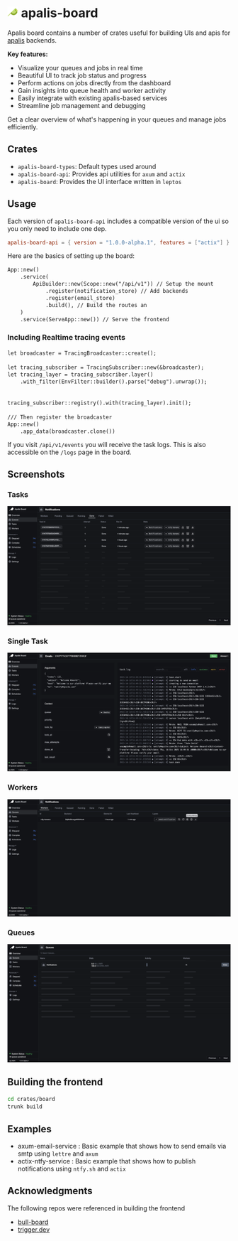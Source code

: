 # <img alt="apalis-board" src="https://github.com/apalis-dev/apalis-board/raw/master/screenshots/logo.svg" width="24px" /> apalis-board

Apalis board contains a number of crates useful for building UIs and apis for [apalis](https://github.com/geofmureithi/apalis) backends.

**Key features:**

- Visualize your queues and jobs in real time
- Beautiful UI to track job status and progress
- Perform actions on jobs directly from the dashboard
- Gain insights into queue health and worker activity
- Easily integrate with existing apalis-based services
- Streamline job management and debugging

Get a clear overview of what's happening in your queues and manage jobs efficiently.

## Crates

- `apalis-board-types`: Default types used around
- `apalis-board-api`: Provides api utilities for `axum` and `actix`
- `apalis-board`: Provides the UI interface written in `leptos`

## Usage

Each version of `apalis-board-api` includes a compatible version of the ui so you only need to include one dep.

```toml
apalis-board-api = { version = "1.0.0-alpha.1", features = ["actix"] } #Or axum
```

Here are the basics of setting up the board:

```rust,ignore
App::new()
    .service(
        ApiBuilder::new(Scope::new("/api/v1")) // Setup the mount
            .register(notification_store) // Add backends
            .register(email_store)
            .build(), // Build the routes an
    )
    .service(ServeApp::new()) // Serve the frontend
```

### Including Realtime tracing events

```rust,ignore
let broadcaster = TracingBroadcaster::create();

let tracing_subscriber = TracingSubscriber::new(&broadcaster);
let tracing_layer = tracing_subscriber.layer()
    .with_filter(EnvFilter::builder().parse("debug").unwrap());


tracing_subscriber::registry().with(tracing_layer).init();

/// Then register the broadcaster
App::new()
    .app_data(broadcaster.clone())

```

If you visit `/api/v1/events` you will receive the task logs. This is also accessible on the `/logs` page in the board.

## Screenshots

### Tasks

![Tasks](https://github.com/apalis-dev/apalis-board/raw/master/screenshots/tasks.png)

### Single Task

![Tasks](https://github.com/apalis-dev/apalis-board/raw/master/screenshots/task.png)

### Workers

![Workers](https://github.com/apalis-dev/apalis-board/raw/master/screenshots/workers.png)

### Queues

![Queues](https://github.com/apalis-dev/apalis-board/raw/master/screenshots/queues.png)

## Building the frontend

```sh
cd crates/board
trunk build
```

## Examples

- axum-email-service : Basic example that shows how to send emails via smtp using `lettre` and `axum`
- actix-ntfy-service : Basic example that shows how to publish notifications using `ntfy.sh` and `actix`

## Acknowledgments

The following repos were referenced in building the frontend

- [bull-board](https://github.com/felixmosh/bull-board/)
- [trigger.dev](https://github.com/triggerdotdev/trigger.dev)
